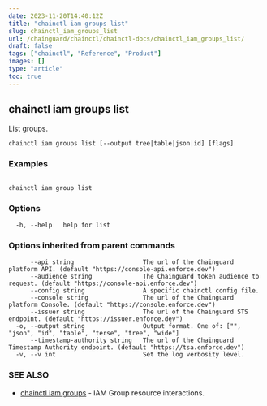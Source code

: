```yaml
---
date: 2023-11-20T14:40:12Z
title: "chainctl iam groups list"
slug: chainctl_iam_groups_list
url: /chainguard/chainctl/chainctl-docs/chainctl_iam_groups_list/
draft: false
tags: ["chainctl", "Reference", "Product"]
images: []
type: "article"
toc: true
---
```

## chainctl iam groups list

List groups.

```
chainctl iam groups list [--output tree|table|json|id] [flags]
```

### Examples

```

chainctl iam group list

```

### Options

```
  -h, --help   help for list
```

### Options inherited from parent commands

```
      --api string                   The url of the Chainguard platform API. (default "https://console-api.enforce.dev")
      --audience string              The Chainguard token audience to request. (default "https://console-api.enforce.dev")
      --config string                A specific chainctl config file.
      --console string               The url of the Chainguard platform Console. (default "https://console.enforce.dev")
      --issuer string                The url of the Chainguard STS endpoint. (default "https://issuer.enforce.dev")
  -o, --output string                Output format. One of: ["", "json", "id", "table", "terse", "tree", "wide"]
      --timestamp-authority string   The url of the Chainguard Timestamp Authority endpoint. (default "https://tsa.enforce.dev")
  -v, --v int                        Set the log verbosity level.
```

### SEE ALSO

* [chainctl iam groups](/chainguard/chainctl/chainctl-docs/chainctl_iam_groups/)	 - IAM Group resource interactions.

